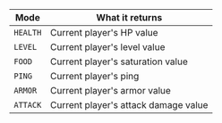| Mode     | What it returns                       |
|----------|--------------------------------------|
| `HEALTH` | Current player's HP value            |
| `LEVEL`  | Current player's level value         |
| `FOOD`   | Current player's saturation value    |
| `PING`   | Current player's ping                |
| `ARMOR`  | Current player's armor value         |
| `ATTACK` | Current player's attack damage value |